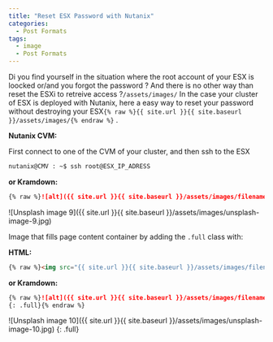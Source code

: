 ```yaml
---
title: "Reset ESX Password with Nutanix"
categories:
  - Post Formats
tags:
  - image
  - Post Formats
---
```


Di you find yourself in the situation where the root account of your ESX is loocked or/and you forgot the password ? And there is no other way than reset the ESXi to retreive access ?`/assets/images/` In the case your cluster of ESX is deployed with Nutanix, here a easy way to reset your password without destroying your ESX`{% raw %}{{ site.url }}{{ site.baseurl }}/assets/images/{% endraw %}` .



**Nutanix CVM:**

First connect to one of the CVM of your cluster, and then ssh to the ESX

```html
nutanix@CMV : ~$ ssh root@ESX_IP_ADRESS
```

**or Kramdown:**

```markdown
{% raw %}![alt]({{ site.url }}{{ site.baseurl }}/assets/images/filename.jpg){% endraw %}
```

![Unsplash image 9]({{ site.url }}{{ site.baseurl }}/assets/images/unsplash-image-9.jpg)

Image that fills page content container by adding the `.full` class with:

**HTML:**

```html
{% raw %}<img src="{{ site.url }}{{ site.baseurl }}/assets/images/filename.jpg" alt="" class="full">{% endraw %}
```

**or Kramdown:**

```markdown
{% raw %}![alt]({{ site.url }}{{ site.baseurl }}/assets/images/filename.jpg)
{: .full}{% endraw %}
```

![Unsplash image 10]({{ site.url }}{{ site.baseurl }}/assets/images/unsplash-image-10.jpg)
{: .full}

